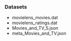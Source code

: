 ### Datasets

- movielens_movies.dat
- movielens_ratings.dat
- Movies_and_TV_5.json
- meta_Movies_and_TV.json
